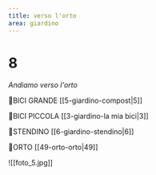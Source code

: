 ```yaml
---
title: verso l'orto
area: giardino
---
```

# 8
_Andiamo verso l'orto_

👀BICI GRANDE [[5-giardino-compost|5]]

👀BICI PICCOLA [[3-giardino-la mia bici|3]]

👀STENDINO [[6-giardino-stendino|6]]

👣ORTO [[49-orto-orto|49]]

![[foto_5.jpg]]
